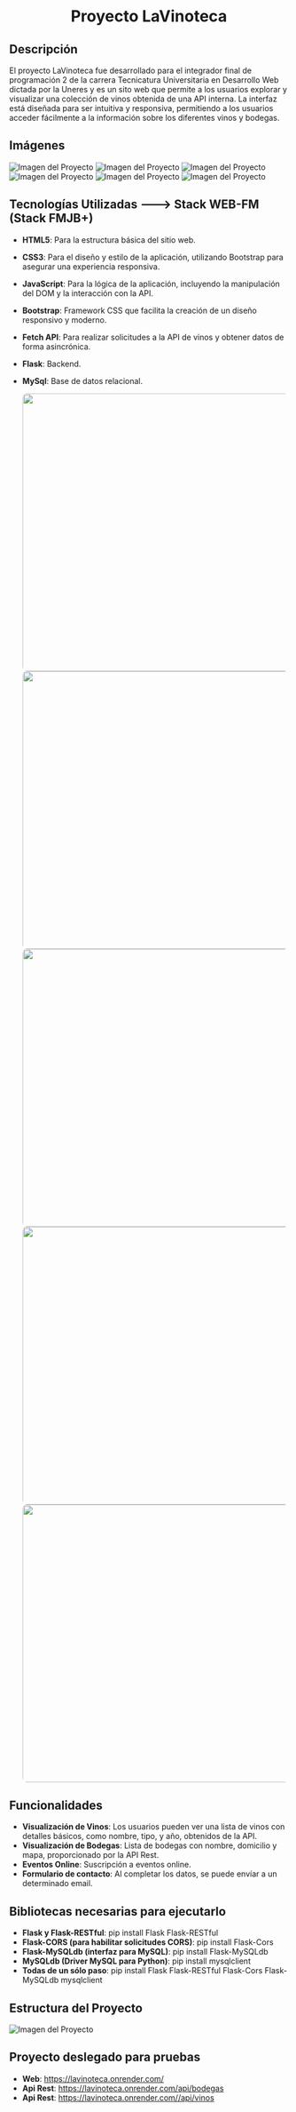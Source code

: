 <!--# Proyecto LaVinoteca -->
<h1 style="text-align: center;">Proyecto LaVinoteca</h1>

## Descripción
El proyecto LaVinoteca fue desarrollado para el integrador final de programación 2 de la carrera Tecnicatura Universitaria en Desarrollo Web dictada por la Uneres y es un sito web que permite a los usuarios explorar y visualizar una colección de vinos obtenida de una API interna. La interfaz está diseñada para ser intuitiva y responsiva, permitiendo a los usuarios acceder fácilmente a la información sobre los diferentes vinos y bodegas.

## Imágenes

![Imagen del Proyecto](static/img/proyect/1.png)
![Imagen del Proyecto](static/img/proyect/2.png)
![Imagen del Proyecto](static/img/proyect/3.png)
![Imagen del Proyecto](static/img/proyect/4.png)
![Imagen del Proyecto](static/img/proyect/5.png)
![Imagen del Proyecto](static/img/proyect/6.png)

## Tecnologías Utilizadas ---> Stack WEB-FM (Stack FMJB+)
- **HTML5**: Para la estructura básica del sitio web.
- **CSS3**: Para el diseño y estilo de la aplicación, utilizando Bootstrap para asegurar una experiencia responsiva.
- **JavaScript**: Para la lógica de la aplicación, incluyendo la manipulación del DOM y la interacción con la API.
- **Bootstrap**: Framework CSS que facilita la creación de un diseño responsivo y moderno.
- **Fetch API**: Para realizar solicitudes a la API de vinos y obtener datos de forma asincrónica.
- **Flask**: Backend.
- **MySql**: Base de datos relacional.

  <img src="https://images.ctfassets.net/e5382hct74si/6Dqa9T8XOOC95yJb0z9jew/ce4932b8d23046f260510e24c1ec39e1/thumbnail.png" width="500" style="height: auto; border-radius: 8px;"><br>
  <img src="https://somospnt.com/images/blog/cover/mysql.jpg" width="500" style="height: auto; border-radius: 8px;"><br>
  <img src="https://mauriciosuarez.com/wp-content/uploads/2024/05/JavaScript2.png" width="500" style="height: auto; border-radius: 8px;"><br>
  <img src="https://localo.com/es/assets/img/definitions/what-is-bootstrap.webp" width="500" style="height: auto; border-radius: 8px;"><br>
  <img src="https://blog.facialix.com/wp-content/uploads/2024/01/curso-gratis-html-css-en-linea.jpg" width="500" style="height: auto; border-radius: 8px;">

## Funcionalidades
- **Visualización de Vinos**: Los usuarios pueden ver una lista de vinos con detalles básicos, como nombre, tipo, y año, obtenidos de la API.
- **Visualización de Bodegas**: Lista de bodegas con nombre, domicilio y mapa, proporcionado por la API Rest.
- **Eventos Online**: Suscripción a eventos online.
- **Formulario de contacto**: Al completar los datos, se puede envíar a un determinado email.

## Bibliotecas necesarias para ejecutarlo
- **Flask y Flask-RESTful**: pip install Flask Flask-RESTful
- **Flask-CORS (para habilitar solicitudes CORS)**: pip install Flask-Cors
- **Flask-MySQLdb (interfaz para MySQL)**: pip install Flask-MySQLdb
- **MySQLdb (Driver MySQL para Python)**: pip install mysqlclient
- **Todas de un sólo paso**: pip install Flask Flask-RESTful Flask-Cors Flask-MySQLdb mysqlclient

## Estructura del Proyecto
![Imagen del Proyecto](static/img/proyect/estructuraProyecto.png)

## Proyecto deslegado para pruebas 
- **Web**: https://lavinoteca.onrender.com/
- **Api Rest**: https://lavinoteca.onrender.com/api/bodegas
- **Api Rest**: https://lavinoteca.onrender.com//api/vinos
